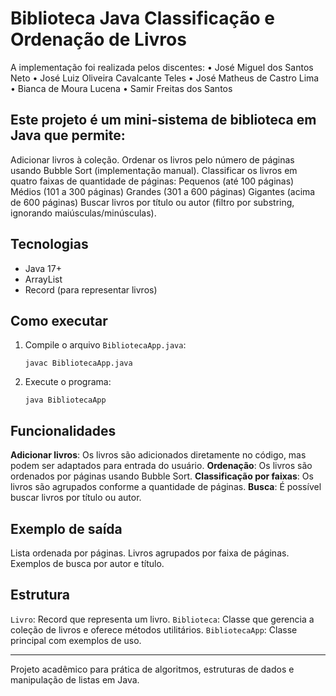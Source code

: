 # Biblioteca Java Classificação e Ordenação de Livros

A implementação foi realizada pelos discentes:
• José Miguel dos Santos Neto
• José Luiz Oliveira Cavalcante Teles
• José Matheus de Castro Lima
• Bianca de Moura Lucena
• Samir Freitas dos Santos

## Este projeto é um mini-sistema de biblioteca em Java que permite:

Adicionar livros à coleção.
Ordenar os livros pelo número de páginas usando Bubble Sort (implementação manual).
Classificar os livros em quatro faixas de quantidade de páginas:
 Pequenos (até 100 páginas)
 Médios (101 a 300 páginas)
 Grandes (301 a 600 páginas)
 Gigantes (acima de 600 páginas)
 Buscar livros por título ou autor (filtro por substring, ignorando maiúsculas/minúsculas).

## Tecnologias

- Java 17+
- ArrayList
- Record (para representar livros)

## Como executar

1. Compile o arquivo `BibliotecaApp.java`:
   ```
   javac BibliotecaApp.java
   ```
2. Execute o programa:
   ```
   java BibliotecaApp
   ```

## Funcionalidades

 **Adicionar livros**: Os livros são adicionados diretamente no código, mas podem ser adaptados para entrada do usuário.
 **Ordenação**: Os livros são ordenados por páginas usando Bubble Sort.
 **Classificação por faixas**: Os livros são agrupados conforme a quantidade de páginas.
 **Busca**: É possível buscar livros por título ou autor.

## Exemplo de saída

 Lista ordenada por páginas.
 Livros agrupados por faixa de páginas.
 Exemplos de busca por autor e título.

## Estrutura

 `Livro`: Record que representa um livro.
 `Biblioteca`: Classe que gerencia a coleção de livros e oferece métodos utilitários.
 `BibliotecaApp`: Classe principal com exemplos de uso.

---

Projeto acadêmico para prática de algoritmos, estruturas de dados e manipulação de listas em Java.
